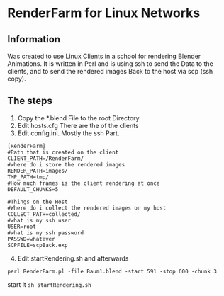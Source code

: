 # RenderFarm for Linux Networks

## Information

Was created to use Linux Clients in a school for rendering Blender Animations.
It is written in Perl and is using ssh to send the Data to the clients, and
to send the rendered images Back to the host via scp (ssh copy).

## The steps
1. Copy the *.blend File to the root Directory
2. Edit hosts.cfg
   There are the <hostnames> of the clients
3. Edit config.ini. Mostly the ssh Part.
```
[RenderFarm]
#Path that is created on the client
CLIENT_PATH=/RenderFarm/
#where do i store the rendered images
RENDER_PATH=images/
TMP_PATH=tmp/
#How much frames is the client rendering at once
DEFAULT_CHUNKS=5

#Things on the Host
#Where do i collect the rendered images on my host
COLLECT_PATH=collected/
#what is my ssh user
USER=root
#what is my ssh password
PASSWD=whatever
SCPFILE=scpBack.exp
```
4. Edit startRendering.sh and afterwards
```
perl RenderFarm.pl -file Baum1.blend -start 591 -stop 600 -chunk 3
```
start it
``
sh startRendering.sh
``
